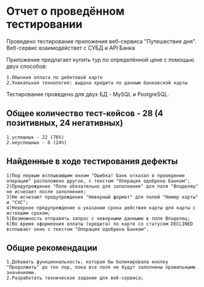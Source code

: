 # **Отчет о проведённом тестировании**

Проведено тестирование приложения веб-сервиса "Путешествие дня". Веб-сервис взаимодействет с СУБД и API Банка

Приложение предлагает купить тур по определённой цене с помощью двух способов:

    1.Обычная оплата по дебетовой карте
    2.Уникальная технология: выдача кредита по данным банковской карты

Тестирование проведено для двух БД - MySQL и PostgreSQL.

## **Общее количество тест-кейсов - 28 (4 позитивных, 24 негативных)**

    1.успешных - 22 (76%)
    2.неуспешных - 6 (24%)

## **Найденные в ходе тестирования дефекты**

    1)Под первым всплывающим окном "Ошибка! Банк отказал в проведении операции" расположено другое, с текстом "Операция одобрена Банком";
    2)Предупреждение "Поле обязательно для заполнения" для поля "Владелец" не исчезает после заполнения;
    3)Не исчезают предупреждения "Неверный формат" для полей "Номер карты" и "CVC";
    4)Неверное предупреждение о указании срока действия карты для карты с истекшим сроком;
    5)Возможность отправить запрос с неверными данными в поле Владелец;
    6)Во время оформления оплаты (кредита) по карте со статусом DECLINED всплывает окно с текстом "Операция одобрена Банком".

## **Общие рекомендации**

    1.Добавить функциональность, которая бы боликировала кнопку "Продолжить" до тех пор, пока все поля не будут заполнены правильными значениями.
    2.Разработать техническое задание для веб-сервиса;

